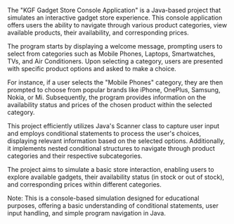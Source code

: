 The "KGF Gadget Store Console Application" is a Java-based project that simulates an interactive gadget store experience. This console application offers users the ability to navigate through various product categories, view available products, their availability, and corresponding prices.

The program starts by displaying a welcome message, prompting users to select from categories such as Mobile Phones, Laptops, Smartwatches, TVs, and Air Conditioners. Upon selecting a category, users are presented with specific product options and asked to make a choice.

For instance, if a user selects the "Mobile Phones" category, they are then prompted to choose from popular brands like iPhone, OnePlus, Samsung, Nokia, or Mi. Subsequently, the program provides information on the availability status and prices of the chosen product within the selected category.

This project efficiently utilizes Java's Scanner class to capture user input and employs conditional statements to process the user's choices, displaying relevant information based on the selected options. Additionally, it implements nested conditional structures to navigate through product categories and their respective subcategories.

The project aims to simulate a basic store interaction, enabling users to explore available gadgets, their availability status (in stock or out of stock), and corresponding prices within different categories.

Note: This is a console-based simulation designed for educational purposes, offering a basic understanding of conditional statements, user input handling, and simple program navigation in Java.
